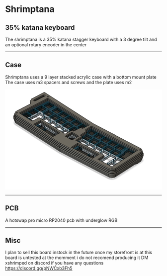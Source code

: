# Shrimptana
## 35% katana keyboard



The shrimptana is a 35% katana stagger keyboard with a 3 degree tilt and an optional rotary encoder in the center 

 --- 

## Case

Shrimptana uses a 9 layer stacked acrylic case with a bottom mount plate
The case uses m3 spacers and screws and the plate uses m2

![alt text](https://github.com/ShrimpedKeyboard/Shrimptana/blob/main/Gallery/Renders/Case%201.png?raw=true)

 --- 

## PCB

A hotswap pro micro RP2040 pcb with underglow RGB

 --- 

## Misc
I plan to sell this board instock in the future once my storefront is at 
this board is untested at the momment i do not recomend producing it 
DM xshrimped on discord if you have any questions
https://discord.gg/pNWCxb3Fh5
